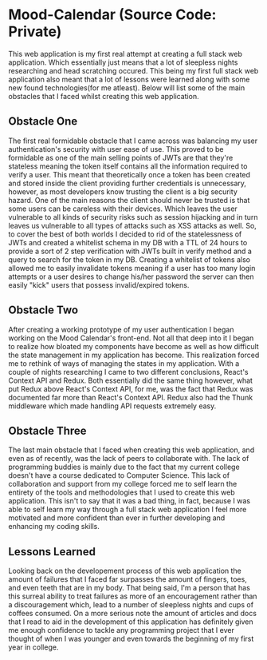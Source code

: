 # Mood-Calendar (Source Code: Private)
<p>This web application is my first real attempt at creating a full stack web application. Which essentially just means that a lot of sleepless nights researching and head scratching occured. This being my first full stack web application also meant that a lot of lessons were learned along with some new found technologies(for me atleast). Below will list some of the main obstacles that I faced whilst creating this web application.</p>

## Obstacle One
<p>The first real formidable obstacle that I came across was balancing my user authentication's security with user ease of use. This proved to be formidable as one of the main selling points of JWTs are that they're stateless meaning the token itself contains all the information required to verify a user. This meant that theoretically once a token has been created and stored inside the client providing further credentials is unnecessary, however, as most developers know trusting the client is a big security hazard. One of the main reasons the client should never be trusted is that some users can be careless with their devices. Which leaves the user vulnerable to all kinds of security risks such as session hijacking and in turn leaves us vulnerable to all types of attacks such as XSS attacks as well. So, to cover the best of both worlds I decided to rid of the statelessness of JWTs and created a whitelist schema in my DB with a TTL of 24 hours to provide a sort of 2 step verification with JWTs built in verify method and a query to search for the token in my DB. Creating a whitelist of tokens also allowed me to easily invalidate tokens meaning if a user has too many login attempts or a user desires to change his/her password the server can then easily "kick" users that possess invalid/expired tokens.</p>

## Obstacle Two
<p>After creating a working prototype of my user authentication I began working on the Mood Calendar's front-end. Not all that deep into it I began to realize how bloated my components have become as well as how difficult the state management in my application has become. This realization forced me to rethink of ways of managing the states in my application. With a couple of nights researching I came to two different conclusions, React's Context API and Redux. Both essentially did the same thing however, what put Redux above React's Context API, for me, was the fact that Redux was documented far more than React's Context API. Redux also had the Thunk middleware which made handling API requests extremely easy.</p>

## Obstacle Three
<p>The last main obstacle that I faced when creating this web application, and even as of recently, was the lack of peers to collaborate with. The lack of programming buddies is mainly due to the fact that my current college doesn't have a course dedicated to Computer Science. This lack of collaboration and support from my college forced me to self learn the entirety of the tools and methodologies that I used to create this web application. This isn't to say that it was a bad thing, in fact, because I was able to self learn my way through a full stack web application I feel more motivated and more confident than ever in further developing and enhancing my coding skills.</p>

## Lessons Learned
<p>Looking back on the developement process of this web application the amount of failures that I faced far surpasses the amount of fingers, toes, and even teeth that are in my body. That being said, I'm a person that has this surreal ability to treat failures as more of an encouragement rather than a discouragement which, lead to a number of sleepless nights and cups of coffees consumed. On a more serious note the amount of articles and docs that I read to aid in the development of this application has definitely given me enough confidence to tackle any programming project that I ever thought of when I was younger and even towards the beginning of my first year in college.</p>
